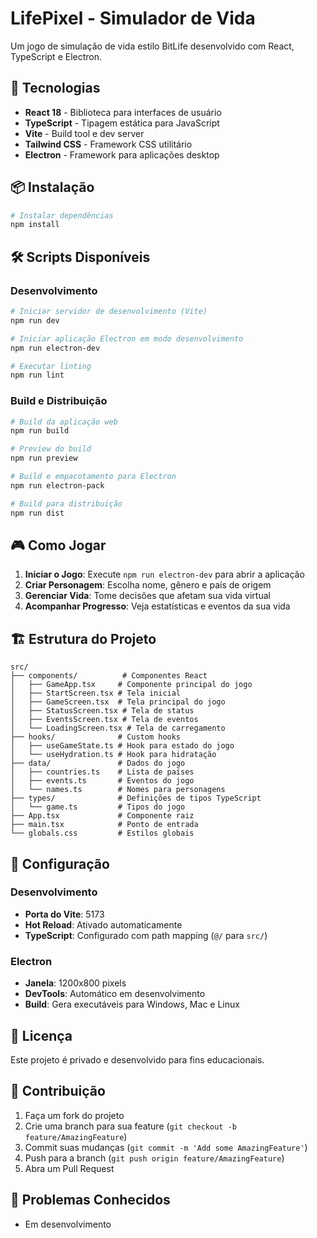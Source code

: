 # LifePixel - Simulador de Vida

Um jogo de simulação de vida estilo BitLife desenvolvido com React, TypeScript e Electron.

## 🚀 Tecnologias

- **React 18** - Biblioteca para interfaces de usuário
- **TypeScript** - Tipagem estática para JavaScript
- **Vite** - Build tool e dev server
- **Tailwind CSS** - Framework CSS utilitário
- **Electron** - Framework para aplicações desktop

## 📦 Instalação

```bash
# Instalar dependências
npm install
```

## 🛠️ Scripts Disponíveis

### Desenvolvimento
```bash
# Iniciar servidor de desenvolvimento (Vite)
npm run dev

# Iniciar aplicação Electron em modo desenvolvimento
npm run electron-dev

# Executar linting
npm run lint
```

### Build e Distribuição
```bash
# Build da aplicação web
npm run build

# Preview do build
npm run preview

# Build e empacotamento para Electron
npm run electron-pack

# Build para distribuição
npm run dist
```

## 🎮 Como Jogar

1. **Iniciar o Jogo**: Execute `npm run electron-dev` para abrir a aplicação
2. **Criar Personagem**: Escolha nome, gênero e país de origem
3. **Gerenciar Vida**: Tome decisões que afetam sua vida virtual
4. **Acompanhar Progresso**: Veja estatísticas e eventos da sua vida

## 🏗️ Estrutura do Projeto

```
src/
├── components/          # Componentes React
│   ├── GameApp.tsx     # Componente principal do jogo
│   ├── StartScreen.tsx # Tela inicial
│   ├── GameScreen.tsx  # Tela principal do jogo
│   ├── StatusScreen.tsx # Tela de status
│   ├── EventsScreen.tsx # Tela de eventos
│   └── LoadingScreen.tsx # Tela de carregamento
├── hooks/              # Custom hooks
│   ├── useGameState.ts # Hook para estado do jogo
│   └── useHydration.ts # Hook para hidratação
├── data/               # Dados do jogo
│   ├── countries.ts    # Lista de países
│   ├── events.ts       # Eventos do jogo
│   └── names.ts        # Nomes para personagens
├── types/              # Definições de tipos TypeScript
│   └── game.ts         # Tipos do jogo
├── App.tsx             # Componente raiz
├── main.tsx            # Ponto de entrada
└── globals.css         # Estilos globais
```

## 🔧 Configuração

### Desenvolvimento
- **Porta do Vite**: 5173
- **Hot Reload**: Ativado automaticamente
- **TypeScript**: Configurado com path mapping (`@/` para `src/`)

### Electron
- **Janela**: 1200x800 pixels
- **DevTools**: Automático em desenvolvimento
- **Build**: Gera executáveis para Windows, Mac e Linux

## 📝 Licença

Este projeto é privado e desenvolvido para fins educacionais.

## 🤝 Contribuição

1. Faça um fork do projeto
2. Crie uma branch para sua feature (`git checkout -b feature/AmazingFeature`)
3. Commit suas mudanças (`git commit -m 'Add some AmazingFeature'`)
4. Push para a branch (`git push origin feature/AmazingFeature`)
5. Abra um Pull Request

## 🐛 Problemas Conhecidos

- Em desenvolvimento
